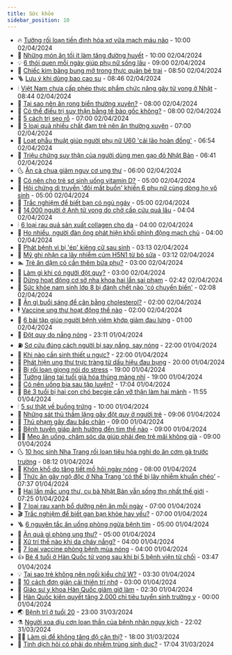 ```yaml
---
title: Sức khỏe
sidebar_position: 10
---
```


<!-- vnexpress-suc-khoe:START -->
- 🔥 [Tưởng rối loạn tiền đình hóa xơ vữa mạch máu não](https://vnexpress.net/tuong-roi-loan-tien-dinh-hoa-xo-vua-mach-mau-nao-4729574.html) - 10:00 02/04/2024
- 🥰 [Những món ăn tối ít làm tăng đường huyết](https://vnexpress.net/nhung-mon-an-toi-it-lam-tang-duong-huyet-4729428.html) - 10:00 02/04/2024
- 💡 [6 thói quen mỗi ngày giúp phụ nữ sống lâu](https://vnexpress.net/6-thoi-quen-moi-ngay-giup-phu-nu-song-lau-4729449.html) - 09:00 02/04/2024
- 🤗 [Chiếc kim băng bung mở trong thực quản bé trai](https://vnexpress.net/chiec-kim-bang-bung-mo-trong-thuc-quan-be-trai-4729640.html) - 08:50 02/04/2024
- 🪜 [Lưu ý khi dùng bao cao su](https://vnexpress.net/luu-y-khi-dung-bao-cao-su-4729223.html) - 08:46 02/04/2024
- 🕯 [Việt Nam chưa cấp phép thực phẩm chức năng gây tử vong ở Nhật](https://vnexpress.net/viet-nam-chua-cap-phep-thuc-pham-chuc-nang-gay-tu-vong-o-nhat-4729637.html) - 08:44 02/04/2024
- 🤭 [Tại sao nên ăn rong biển thường xuyên?](https://vnexpress.net/tai-sao-nen-an-rong-bien-thuong-xuyen-4729452.html) - 08:00 02/04/2024
- 👀 [Có thể điều trị suy thận bằng tế bào gốc không?](https://vnexpress.net/co-the-dieu-tri-suy-than-bang-te-bao-goc-khong-4729443.html) - 08:00 02/04/2024
- 🌋 [5 cách trị sẹo rỗ](https://vnexpress.net/5-cach-tri-seo-ro-4729563.html) - 07:00 02/04/2024
- 🫶 [5 loại quả nhiều chất đạm trẻ nên ăn thường xuyên](https://vnexpress.net/5-loai-qua-nhieu-chat-dam-tre-nen-an-thuong-xuyen-4729388.html) - 07:00 02/04/2024
- 🦆 [Loạt phẫu thuật giúp người phụ nữ U60 &#39;cải lão hoàn đồng&#39;](https://vnexpress.net/loat-phau-thuat-giup-nguoi-phu-nu-u60-cai-lao-hoan-dong-4729514.html) - 06:54 02/04/2024
- 🚀 [Triệu chứng suy thận của người dùng men gạo đỏ Nhật Bản](https://vnexpress.net/trieu-chung-suy-than-cua-nguoi-dung-men-gao-do-nhat-ban-4729431.html) - 06:41 02/04/2024
- 🌜 [Ăn cà chua giảm nguy cơ ung thư](https://vnexpress.net/an-ca-chua-giam-nguy-co-ung-thu-4729254.html) - 06:00 02/04/2024
- 🧰 [Có nên cho trẻ sơ sinh uống vitamin D?](https://vnexpress.net/co-nen-cho-tre-so-sinh-uong-vitamin-d-4729525.html) - 05:00 02/04/2024
- 💫 [Hội chứng di truyền &#39;đôi mắt buồn&#39; khiến 6 phụ nữ cùng dòng họ vô sinh](https://vnexpress.net/hoi-chung-di-truyen-doi-mat-buon-khien-6-phu-nu-cung-dong-ho-vo-sinh-4729467.html) - 05:00 02/04/2024
- 🌝 [Trắc nghiệm để biết bạn có ngủ ngáy](https://vnexpress.net/trac-nghiem-de-biet-ban-co-ngu-ngay-4729150.html) - 05:00 02/04/2024
- 🗽 [14.000 người ở Anh tử vong do chờ cấp cứu quá lâu](https://vnexpress.net/14-000-nguoi-o-anh-tu-vong-do-cho-cap-cuu-qua-lau-4729469.html) - 04:04 02/04/2024
- 🕯 [6 loại rau quả sản xuất collagen cho da](https://vnexpress.net/6-loai-rau-qua-san-xuat-collagen-cho-da-4729304.html) - 04:00 02/04/2024
- 🦅 [Ho nhiều, người đàn ông phát hiện khối phình động mạch chủ](https://vnexpress.net/ho-nhieu-nguoi-dan-ong-phat-hien-khoi-phinh-dong-mach-chu-4729288.html) - 04:00 02/04/2024
- 🦆 [Phát bệnh vì bị &#39;ép&#39; kiêng cữ sau sinh](https://vnexpress.net/phat-benh-vi-bi-ep-kieng-cu-sau-sinh-4728260.html) - 03:13 02/04/2024
- 🎊 [Mỹ ghi nhận ca lây nhiễm cúm H5N1 từ bò sữa](https://vnexpress.net/my-ghi-nhan-ca-lay-nhiem-cum-h5n1-tu-bo-sua-4729404.html) - 03:12 02/04/2024
- 🏊 [Trẻ ăn dặm có cần thêm bữa phụ?](https://vnexpress.net/tre-an-dam-co-can-them-bua-phu-4729286.html) - 03:00 02/04/2024
- 📝 [Làm gì khi có người đột quỵ?](https://vnexpress.net/lam-gi-khi-co-nguoi-dot-quy-4729207.html) - 03:00 02/04/2024
- 💯 [Dừng hoạt động cơ sở nha khoa hai lần sai phạm](https://vnexpress.net/dung-hoat-dong-co-so-nha-khoa-hai-lan-sai-pham-4729341.html) - 02:42 02/04/2024
- 🌊 [Sức khỏe nam sinh lớp 8 bị đánh chết não &#39;có chuyển biến&#39;](https://vnexpress.net/suc-khoe-nam-sinh-lop-8-bi-danh-chet-nao-co-chuyen-bien-4729347.html) - 02:08 02/04/2024
- 🚀 [Ăn gì buổi sáng để cân bằng cholesterol?](https://vnexpress.net/an-gi-buoi-sang-de-can-bang-cholesterol-4729293.html) - 02:00 02/04/2024
- 🕴 [Vaccine ung thư hoạt động thế nào](https://vnexpress.net/vaccine-ung-thu-hoat-dong-the-nao-4729222.html) - 02:00 02/04/2024
- 🗽 [6 bài tập giúp người bệnh viêm khớp giảm đau lưng](https://vnexpress.net/6-bai-tap-giup-nguoi-benh-viem-khop-giam-dau-lung-4729088.html) - 01:00 02/04/2024
- 🎡 [Đột quỵ do nắng nóng](https://vnexpress.net/dot-quy-do-nang-nong-4728922.html) - 23:11 01/04/2024
- ⛽️ [Sơ cứu đúng cách người bị say nắng, say nóng](https://vnexpress.net/so-cuu-dung-cach-nguoi-bi-say-nang-say-nong-4728914.html) - 22:00 01/04/2024
- 🦆 [Khi nào cần sinh thiết u ngực?](https://vnexpress.net/khi-nao-can-sinh-thiet-u-nguc-4729179.html) - 22:00 01/04/2024
- 🤩 [Phát hiện ung thư trực tràng từ dấu hiệu đau bụng](https://vnexpress.net/phat-hien-ung-thu-truc-trang-tu-dau-hieu-dau-bung-4728982.html) - 20:00 01/04/2024
- 🦒 [Bị rối loạn giọng nói do stress](https://vnexpress.net/bi-roi-loan-giong-noi-do-stress-4729259.html) - 19:00 01/04/2024
- 💫 [Tưởng lãng tai tuổi già hóa thủng màng nhĩ](https://vnexpress.net/tuong-lang-tai-tuoi-gia-hoa-thung-mang-nhi-4728945.html) - 19:00 01/04/2024
- 🐘 [Có nên uống bia sau tập luyện?](https://vnexpress.net/co-nen-uong-bia-sau-tap-luyen-4728929.html) - 17:04 01/04/2024
- 🚀 [Bé 3 tuổi bị hai con chó becgie cắn vỡ thận làm hai mảnh](https://vnexpress.net/be-3-tuoi-bi-hai-con-cho-becgie-can-vo-than-lam-hai-manh-4729253.html) - 11:55 01/04/2024
- 🕯 [5 sự thật về buồng trứng](https://vnexpress.net/5-su-that-ve-buong-trung-4729091.html) - 10:00 01/04/2024
- 🦏 [Những sát thủ thầm lặng gây đột quỵ ở người trẻ](https://vnexpress.net/nhung-sat-thu-tham-lang-gay-dot-quy-o-nguoi-tre-4728695.html) - 09:06 01/04/2024
- 🦄 [Thủ phạm gây đau bắp chân](https://vnexpress.net/thu-pham-gay-dau-bap-chan-4729099.html) - 09:00 01/04/2024
- 🦒 [Bệnh tuyến giáp ảnh hưởng đến tim thế nào](https://vnexpress.net/benh-tuyen-giap-anh-huong-den-tim-the-nao-4729039.html) - 09:00 01/04/2024
- 👨‍🏫 [Mẹo ăn uống, chăm sóc da giúp phái đẹp trẻ mãi không già](https://vnexpress.net/meo-an-uong-cham-soc-da-giup-phai-dep-tre-mai-khong-gia-4729019.html) - 09:00 01/04/2024
- 🌜 [10 học sinh Nha Trang rối loạn tiêu hóa nghi do ăn cơm gà trước trường](https://vnexpress.net/10-hoc-sinh-nha-trang-roi-loan-tieu-hoa-nghi-do-an-com-ga-truoc-truong-4729138.html) - 08:12 01/04/2024
- 🚀 [Khốn khổ do tăng tiết mồ hôi ngày nóng](https://vnexpress.net/khon-kho-do-tang-tiet-mo-hoi-ngay-nong-4729124.html) - 08:00 01/04/2024
- 💃 [Thức ăn gây ngộ độc ở Nha Trang &#39;có thể bị lây nhiễm khuẩn chéo&#39;](https://vnexpress.net/thuc-an-gay-ngo-doc-o-nha-trang-co-the-bi-lay-nhiem-khuan-cheo-4729108.html) - 07:37 01/04/2024
- 💯 [Hai lần mắc ung thư, cụ bà Nhật Bản vẫn sống thọ nhất thế giới](https://vnexpress.net/hai-lan-mac-ung-thu-cu-ba-nhat-ban-van-song-tho-nhat-the-gioi-4729089.html) - 07:25 01/04/2024
- 🤔 [7 loại rau xanh bổ dưỡng nên ăn mỗi ngày](https://vnexpress.net/7-loai-rau-xanh-bo-duong-nen-an-moi-ngay-4729003.html) - 07:00 01/04/2024
- 🎬 [Trắc nghiệm để biết gan bạn khỏe hay yếu?](https://vnexpress.net/trac-nghiem-de-biet-gan-ban-khoe-hay-yeu-4728895.html) - 07:00 01/04/2024
- 🪜 [6 nguyên tắc ăn uống phòng ngừa bệnh tim](https://vnexpress.net/6-nguyen-tac-an-uong-phong-ngua-benh-tim-4728939.html) - 05:00 01/04/2024
- 🦣 [Ăn quả gì phòng ung thư?](https://vnexpress.net/an-qua-gi-phong-ung-thu-4728930.html) - 05:00 01/04/2024
- 🧐 [Xử trí thế nào khi da cháy nắng?](https://vnexpress.net/xu-tri-the-nao-khi-da-chay-nang-4728997.html) - 04:00 01/04/2024
- 🤡 [7 loại vaccine phòng bệnh mùa nóng](https://vnexpress.net/7-loai-vaccine-phong-benh-mua-nong-4727295.html) - 04:00 01/04/2024
- 👍 [Bé 4 tuổi ở Hàn Quốc tử vong sau khi bị 5 bệnh viện từ chối](https://vnexpress.net/be-4-tuoi-o-han-quoc-tu-vong-sau-khi-bi-5-benh-vien-tu-choi-4728998.html) - 03:47 01/04/2024
- 💡 [Tại sao trẻ không nên ngồi kiểu chữ W?](https://vnexpress.net/tai-sao-tre-khong-nen-ngoi-kieu-chu-w-4728874.html) - 03:30 01/04/2024
- 💯 [10 cách đơn giản cải thiện trí nhớ](https://vnexpress.net/10-cach-don-gian-cai-thien-tri-nho-4728417.html) - 03:00 01/04/2024
- 🧠 [Giáo sư y khoa Hàn Quốc giảm giờ làm](https://vnexpress.net/giao-su-y-khoa-han-quoc-giam-gio-lam-4728927.html) - 02:30 01/04/2024
- 🎡 [Hàn Quốc kiên quyết tăng 2.000 chỉ tiêu tuyển sinh trường y](https://vnexpress.net/han-quoc-kien-quyet-tang-2-000-chi-tieu-tuyen-sinh-truong-y-4729036.html) - 00:00 01/04/2024
- 🌏 [Bệnh trĩ ở tuổi 20](https://vnexpress.net/benh-tri-o-tuoi-20-4728682.html) - 23:00 31/03/2024
- ⚗️ [Người xoa dịu cơn loạn thần của bệnh nhân nguy kịch](https://vnexpress.net/nguoi-xoa-diu-con-loan-than-cua-benh-nhan-nguy-kich-4726210.html) - 22:02 31/03/2024
- 👨‍🏫 [Làm gì để không tăng độ cận thị?](https://vnexpress.net/lam-gi-de-khong-tang-do-can-thi-4728693.html) - 18:00 31/03/2024
- 🤖 [Tinh dịch hôi có phải do nhiễm trùng sinh dục?](https://vnexpress.net/tinh-dich-hoi-co-phai-do-nhiem-trung-sinh-duc-4718290.html) - 17:04 31/03/2024<!-- vnexpress-suc-khoe:END -->
